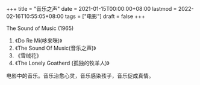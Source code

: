 +++
title = "音乐之声"
date = 2021-01-15T00:00:00+08:00
lastmod = 2022-02-16T10:55:05+08:00
tags = ["电影"]
draft = false
+++

The Sound of Music (1965)

1.  《Do Re Mi(哆来咪)》
2.  《The Sound Of Music(音乐之声)》
3.  《雪绒花》
4.  《The Lonely Goatherd (孤独的牧羊人)》

电影中的音乐。音乐治愈心灵，音乐感染孩子，音乐促成真情。